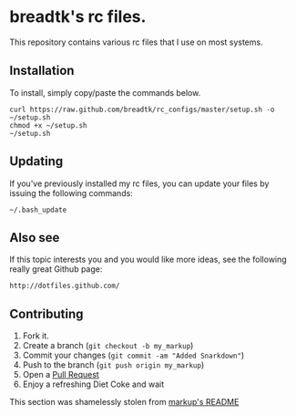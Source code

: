 breadtk's rc files.
=============

This repository contains various rc files that I use on most systems.

Installation
------------
To install, simply copy/paste the commands below.

    curl https://raw.github.com/breadtk/rc_configs/master/setup.sh -o ~/setup.sh
    chmod +x ~/setup.sh
    ~/setup.sh

Updating
--------
If you've previously installed my rc files, you can update your files by issuing the following commands:

    ~/.bash_update

Also see
--------
If this topic interests you and you would like more ideas, see the following really great Github page:

    http://dotfiles.github.com/

Contributing
------------
1. Fork it.
2. Create a branch (`git checkout -b my_markup`)
3. Commit your changes (`git commit -am "Added Snarkdown"`)
4. Push to the branch (`git push origin my_markup`)
5. Open a [Pull Request][1]
6. Enjoy a refreshing Diet Coke and wait

This section was shamelessly stolen from [markup's README][2]

[1]: http://github.com/github/markup/pulls
[2]: https://github.com/github/markup/blob/master/README.md
